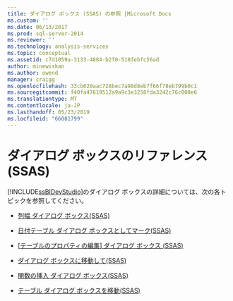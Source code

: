 ```yaml
---
title: ダイアログ ボックス (SSAS) の参照 |Microsoft Docs
ms.custom: ''
ms.date: 06/13/2017
ms.prod: sql-server-2014
ms.reviewer: ''
ms.technology: analysis-services
ms.topic: conceptual
ms.assetid: c7d1059a-3133-4884-b2f0-518febfc56ad
author: minewiskan
ms.author: owend
manager: craigg
ms.openlocfilehash: 33cb020aac728bec7a98d8eb7f66f78eb799b0c1
ms.sourcegitcommit: f40fa47619512a9a9c3e3258fda3242c76c008e6
ms.translationtype: MT
ms.contentlocale: ja-JP
ms.lasthandoff: 05/23/2019
ms.locfileid: "66081799"
---
```

# <a name="dialog-boxes-reference-ssas"></a>ダイアログ ボックスのリファレンス (SSAS)
  [!INCLUDE[ssBIDevStudio](../includes/ssbidevstudio-md.md)]のダイアログ ボックスの詳細については、次の各トピックを参照してください。  
  
-   [列幅 ダイアログ ボックス&#40;SSAS&#41;](column-width-dialog-box-ssas.md)  
  
-   [日付テーブル ダイアログ ボックスとしてマーク&#40;SSAS&#41;](mark-as-date-table-dialog-box-ssas.md)  
  
-   [[テーブルのプロパティの編集] ダイアログ ボックス (SSAS)](edit-table-properties-dialog-box-ssas.md)  
  
-   [ダイアログ ボックスに移動して&#40;SSAS&#41;](go-to-dialog-box-ssas.md)  
  
-   [関数の挿入 ダイアログ ボックス&#40;SSAS&#41;](insert-function-dialog-box-ssas.md)  
  
-   [テーブル ダイアログ ボックスを移動&#40;SSAS&#41;](move-table-dialog-box-ssas.md)  
  
  

